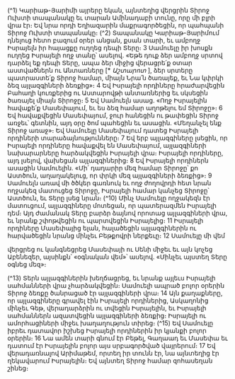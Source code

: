 
(^1) Կարիաթ-Յարիմի այրերը եկան, այնտեղից վերցրին Տիրոջ Ուխտի տապանակը եւ տարան Ամինադաբի տունը,
որը մի բլրի վրա էր։ Եվ նրա որդի Եղիազարին մաքրագործեցին, որ պահպանի Տիրոջ Ուխտի տապանակը։
(^2) Տապանակը Կարիաթ-Յարիմում դնելուց հետո բազում օրեր անցան, քսան տարի, եւ ամբողջ Իսրայելն իր հայացքը
ուղղեց դեպի Տերը։ 3 Սամուելը իր խոսքն ուղղեց Իսրայելի ողջ տանը՝ ասելով. «Եթե դուք ձեր ամբողջ սրտով դարձել
եք դեպի Տերը, ապա ձեր միջից վերացրե՛ք օտար աստվածներն ու Անտառները [* _Աշտարոտ_ ], ձեր սրտերը
պատրաստե՛ք Տիրոջ համար, միայն Նրա՛ն ծառայեք, եւ Նա կփրկի ձեզ այլազգիների ձեռքից»։ 4 Եվ Իսրայելի որդիները
հրաժարվեցին Բահաղի կուռքերից ու Աստարովթի անտառներից եւ սկսեցին ծառայել միայն Տիրոջը։ 5 Եվ Սամուելն
ասաց. «Ողջ Իսրայելին հավաքե՛ք Մասեփայում, եւ ես ձեզ համար աղոթելու եմ Տիրոջը»։ 6 Եվ հավաքվեցին
Մասեփայում, ջուր հանեցին ու թափեցին Տիրոջ առջեւ՝ գետնին, այդ օրը ծոմ պահեցին եւ ասացին. «Մեղանչել ենք
Տիրոջ առաջ»։ Եվ Սամուելը Մասեփայում դատեց Իսրայելի որդիների տարաձայնությունները։ 7 Եվ երբ այլազգիները
լսեցին, որ Իսրայելի որդիները հավաքվել են Մասեփայում, այլազգիների նախարարները հարձակվեցին Իսրայելի վրա։
Իսրայելի որդիները, այդ լսելով, վախեցան այլազգիներից։ 8 Եվ Իսրայելի որդիներն ասացին Սամուելին. «Մի՛ դադարիր
մեզ համար Տիրոջը՝ քո Աստծուն, աղաղակելուց, որ փրկի մեզ այլազգիների ձեռքից»։ 9 Սամուելն առավ մի ծծկեր
գառնուկ եւ ողջ ժողովրդի հետ նրան ողջակեզ մատուցեց Տիրոջը, Իսրայելի համար կանչեց Տիրոջը՝ Աստծուն, եւ Տերը
լսեց նրան։
(^10) Մինչ Սամուելը ողջակեզն էր մատուցում, այլազգիները մոտեցան, որ պատերազմեն Իսրայելի դեմ։ Այդ ժամանակ
Տերը բարձր ձայնով որոտաց այլազգիների վրա, եւ նրանք շփոթվեցին ու պարտվեցին Իսրայելից։ 11 Իսրայելի որդիները
Մասեփայից ելան, հալածեցին այլազգիներին ու հարվածեցին նրանց մինչեւ Բեթքովրի ներքեւը։ 12 Սամուելը մի վեմ


վերցրեց ու կանգնեցրեց Մասեփայի ու Սենի միջեւ եւ այն կոչեց Աբենեզեր, այսինքն՝ «օգնական վեմ»՝ ասելով. «Մինչեւ
այստեղ Տերը օգնեց մեզ»։

(^13) Տերն այլազգիներին խեղճացրեց, եւ նրանք այլեւս Իսրայելի սահմանների վրա չհարձակվեցին։ Սամուելի ապրած
բոլոր օրերին Տիրոջ ձեռքը ծանրացած էր այլազգիների վրա։ 14 Այն քաղաքները, որ այլազգիները գրավել էին Իսրայելի
որդիներից, Ասկաղոնից մինչեւ Գեթ, վերադարձրին ու տվեցին Իսրայելին, եւ Իսրայելի սահմաններն ազատվեցին
այլազգիների ձեռքից։ Իսրայելի ու ամորհացիների միջեւ խաղաղություն տիրեց։
(^15) Եվ Սամուելը իբրեւ դատավոր իշխեց Իսրայելի որդիներին իր կյանքի բոլոր օրերին։ 16 Նա ամեն տարի գնում էր
Բեթել, Գաղաադ եւ Մասեփա եւ դատում էր Իսրայելին բոլոր այս սրբագործված վայրերում։ 17 Եվ վերադառնալով
Արիմաթեմ, որտեղ իր տունն էր, նա այնտեղից էր ղեկավարում Իսրայելին։ Եվ այնտեղ Տիրոջ համար զոհասեղան շինեց։
